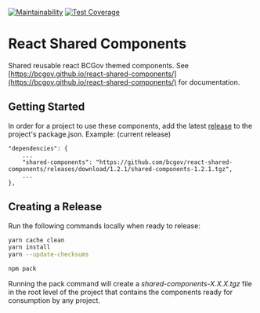 [![Maintainability](https://api.codeclimate.com/v1/badges/df18a9729ae95e933fb2/maintainability)](https://codeclimate.com/github/bcgov/react-shared-components/maintainability) [![Test Coverage](https://api.codeclimate.com/v1/badges/df18a9729ae95e933fb2/test_coverage)](https://codeclimate.com/github/bcgov/react-shared-components/test_coverage)

# React Shared Components

Shared reusable react BCGov themed components. See [https://bcgov.github.io/react-shared-components/](https://bcgov.github.io/react-shared-components/) for documentation.

## Getting Started

In order for a project to use these components, add the latest [release](https://github.com/bcgov/react-shared-components/releases) to the project's package.json. Example: (current release)

```
"dependencies": {
    ...
    "shared-components": "https://github.com/bcgov/react-shared-components/releases/download/1.2.1/shared-components-1.2.1.tgz",
    ...
},
```

## Creating a Release

Run the following commands locally when ready to release:

```bash
yarn cache clean
yarn install
yarn --update-checksums
```

```bash
npm pack
```

Running the pack command will create a _shared-components-X.X.X.tgz_ file in the root level of the project that contains the components ready for consumption by any project.
